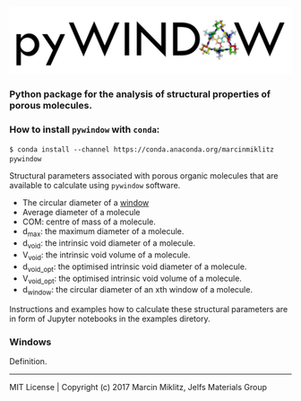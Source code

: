 ![alt tag](docs/pyWINDOW_logo.png)
### Python package for the analysis of structural properties of porous molecules.

### How to install `pywindow` with `conda`:

`$ conda install --channel https://conda.anaconda.org/marcinmiklitz pywindow`

Structural parameters associated with porous organic molecules that are available
to calculate using `pywindow` software.

* The circular diameter of a [window](#windows)
* Average diameter of a molecule
* COM: centre of mass of a molecule.
* d<sub>max</sub>: the maximum diameter of a molecule.
* d<sub>void</sub>: the intrinsic void diameter of a molecule.
* V<sub>void</sub>: the intrinsic void volume of a molecule.
* d<sub>void_opt</sub>: the optimised intrinsic void diameter of a molecule.
* V<sub>void_opt</sub>: the optimised intrinsic void volume of a molecule.
* d<sub>window</sub>: the circular diameter of an xth window of a molecule.

Instructions and examples how to calculate these structural parameters are in form of Jupyter notebooks in the examples diretory.

### Windows

Definition.

---------------------------------------------------------------
MIT License | Copyright (c) 2017 Marcin Miklitz, Jelfs Materials Group
